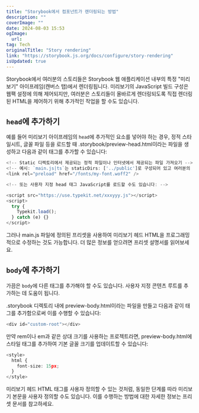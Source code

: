 ```yaml
---
title: "Storybook에서 컴포넌트가 렌더링되는 방법"
description: ""
coverImage: ""
date: 2024-08-03 15:53
ogImage: 
  url: 
tag: Tech
originalTitle: "Story rendering"
link: "https://storybook.js.org/docs/configure/story-rendering"
isUpdated: true
---
```







Storybook에서 여러분의 스토리들은 Storybook 웹 애플리케이션 내부의 특정 "미리보기" 아이프레임(캔버스 탭)에서 렌더링됩니다. 미리보기의 JavaScript 빌드 구성은 웹팩 설정에 의해 제어되지만, 여러분은 스토리들이 올바르게 렌더링되도록 직접 렌더링된 HTML을 제어하기 위해 추가적인 작업을 할 수도 있습니다.

## `head`에 추가하기

예를 들어 미리보기 아이프레임의 `head`에 추가적인 요소를 넣어야 하는 경우, 정적 스타일시트, 글꼴 파일 등을 로드할 때 .storybook/preview-head.html이라는 파일을 생성하고 다음과 같이 태그를 추가할 수 있습니다:

```typescript
<!-- Static 디렉토리에서 제공되는 정적 파일이나 인터넷에서 제공되는 파일 가져오기 -->
<!-- 예시: `main.js|ts`는 staticDirs: ['../public']로 구성되어 있고 여러분의 글꼴은 `public` 디렉토리 내부의 `fonts` 디렉토리에 있습니다 -->
<link rel="preload" href="/fonts/my-font.woff2" />

<!-- 또는 사용자 지정 head 태그 JavaScript를 로드할 수도 있습니다: -->

<script src="https://use.typekit.net/xxxyyy.js"></script>
<script>
  try {
    Typekit.load();
  } catch (e) {}
</script>
```



그러나 main.js 파일에 정의된 프리셋을 사용하여 미리보기 헤드 HTML을 프로그래밍적으로 수정하는 것도 가능합니다. 더 많은 정보를 얻으려면 프리셋 설명서를 읽어보세요.

## `body`에 추가하기

가끔은 `body`에 다른 태그를 추가해야 할 수도 있습니다. 사용자 지정 콘텐츠 루트를 추가하는 데 도움이 됩니다.

.storybook 디렉토리 내에 preview-body.html이라는 파일을 만들고 다음과 같이 태그를 추가함으로써 이를 수행할 수 있습니다:



```typescript
<div id="custom-root"></div>
```

만약 rem이나 em과 같은 상대 크기를 사용하는 프로젝트라면, preview-body.html에 스타일 태그를 추가하여 기본 글꼴 크기를 업데이트할 수 있습니다:

```typescript
<style>
  html {
    font-size: 15px;
  }
</style>
```

미리보기 헤드 HTML 태그를 사용자 정의할 수 있는 것처럼, 동일한 단계를 따라 미리보기 본문을 사용자 정의할 수도 있습니다. 이를 수행하는 방법에 대한 자세한 정보는 프리셋 문서를 참고하세요.
